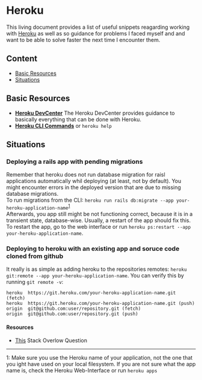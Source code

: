# Heroku
This living document provides a list of useful snippets reagarding working with [Heroku](heroku.com) as well as so guidance for problems I faced myself and and want to be able to solve faster the next time I encounter them.

## Content
* [Basic Resources]()
* [Situations]()

## Basic Resources
* **[Heroku DevCenter](https://devcenter.heroku.com/categories/reference)** The Heroku DevCenter provides guidance to basically everything that can be done with Heroku.
* **[Heroku CLI Commands](https://devcenter.heroku.com/articles/heroku-cli-commands)** or `heroku help`

## Situations
### Deploying a rails app with pending migrations
Remember that heroku does not run database migration for raisl applications automatically whil deploying (at least, not by default). You might encounter errors in the deployed version that are due to missing database migrations.  
To run migrations from the CLI: `heroku run rails db:migrate --app your-heroku-application-name`<sup>[1](#footnote1)</sup>  
Afterwards, you app still might be not functioning correct, because it is in a transient state, database-wise. Usually, a restart of the app should fix this. To restart the app, go to the web interface or run `heroku ps:restart --app your-heroku-application-name`.

### Deploying to heroku with an existing app and soruce code cloned from github
It really is as simple as adding heroku to the repositories remotes: `heroku git:remote --app your-heroku-application-name`. You can verify this by running `git remote -v`:
```
heroku	https://git.heroku.com/your-heroku-application-name.git (fetch)
heroku	https://git.heroku.com/your-heroku-application-name.git (push)
origin	git@github.com:user/repository.git (fetch)
origin	git@github.com:user/repository.git (push)
```

#### Resources
* [This](https://stackoverflow.com/questions/5129598/how-to-link-a-folder-with-an-existing-heroku-app) Stack Overlow Question

---------
<a name="footnote1">1</a>: Make sure you use the Heroku name of your application, not the one that you ight have used on your local filesystem. If you are not sure what the app name is, check the Heroku Web-Interface or run `heroku apps`
